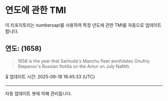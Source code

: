 
# 연도에 관한 TMI

이 리포지토리는 numbersapi를 사용하여 특정 년도에 관한 TMI를 자동으로 업데이트합니다.

## 연도: (1658)
> 1658 is the year that Sarhuda's Manchu fleet annihilates Onufriy Stepanov's Russian flotilla on the Amur on July NaNth.

⏳ 업데이트 시간: 2025-09-18 16:45:33 (UTC)

---
자동 업데이트 봇에 의해 관리됩니다.
